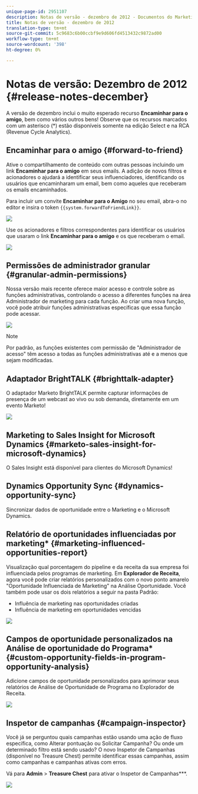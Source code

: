 ```yaml
---
unique-page-id: 2951107
description: Notas de versão - dezembro de 2012 - Documentos do Marketing - Documentação do produto
title: Notas de versão - dezembro de 2012
translation-type: tm+mt
source-git-commit: 5c9683c6b00ccbf9e9d606fd4513432c9872ad00
workflow-type: tm+mt
source-wordcount: '398'
ht-degree: 0%

---
```



# Notas de versão: Dezembro de 2012 {#release-notes-december}

A versão de dezembro inclui o muito esperado recurso **Encaminhar para o amigo**, bem como vários outros bens! Observe que os recursos marcados com um asterisco (*) estão disponíveis somente na edição Select e na RCA (Revenue Cycle Analytics).

## Encaminhar para o amigo {#forward-to-friend}

Ative o compartilhamento de conteúdo com outras pessoas incluindo um link **Encaminhar para o amigo** em seus emails. A adição de novos filtros e acionadores o ajudará a identificar seus influenciadores, identificando os usuários que encaminharam um email, bem como aqueles que receberam os emails encaminhados.

Para incluir um convite **Encaminhar para o Amigo** no seu email, abra-o no editor e insira o token `{{system.forwardToFriendLink}}`.

![](assets/image2014-9-23-10-3a50-3a45.png)

Use os acionadores e filtros correspondentes para identificar os usuários que usaram o link **Encaminhar para o amigo** e os que receberam o email.

![](assets/image2014-9-23-10-3a50-3a56.png)

## Permissões de administrador granular {#granular-admin-permissions}

Nossa versão mais recente oferece maior acesso e controle sobre as funções administrativas, controlando o acesso a diferentes funções na área Administrador de marketing para cada função. Ao criar uma nova função, você pode atribuir funções administrativas específicas que essa função pode acessar.

![](assets/image2014-9-23-10-3a51-3a18.png)

>[!NOTE]
>
>Por padrão, as funções existentes com permissão de &quot;Administrador de acesso&quot; têm acesso a todas as funções administrativas até e a menos que sejam modificadas.

## Adaptador BrightTALK {#brighttalk-adapter}

O adaptador Marketo BrightTALK permite capturar informações de presença de um webcast ao vivo ou sob demanda, diretamente em um evento Marketo!

![](assets/image2014-9-23-10-3a51-3a31.png)

## Marketing to Sales Insight for Microsoft Dynamics {#marketo-sales-insight-for-microsoft-dynamics}

O Sales Insight está disponível para clientes do Microsoft Dynamics!

## Dynamics Opportunity Sync {#dynamics-opportunity-sync}

Sincronizar dados de oportunidade entre o Marketing e o Microsoft Dynamics.

## Relatório de oportunidades influenciadas por marketing* {#marketing-influenced-opportunities-report}

Visualização qual porcentagem do pipeline e da receita da sua empresa foi influenciada pelos programas de marketing. Em **Explorador de Receita**, agora você pode criar relatórios personalizados com o novo ponto amarelo &quot;Oportunidade Influenciada de Marketing&quot; na Análise Oportunidade. Você também pode usar os dois relatórios a seguir na pasta Padrão:

* Influência de marketing nas oportunidades criadas
* Influência de marketing em oportunidades vencidas

![](assets/image2014-9-23-10-3a52-3a11.png)

## Campos de oportunidade personalizados na Análise de oportunidade do Programa* {#custom-opportunity-fields-in-program-opportunity-analysis}

Adicione campos de oportunidade personalizados para aprimorar seus relatórios de Análise de Oportunidade de Programa no Explorador de Receita.

![](assets/image2014-9-23-10-3a52-3a23.png)

## Inspetor de campanhas {#campaign-inspector}

Você já se perguntou quais campanhas estão usando uma ação de fluxo específica, como Alterar pontuação ou Solicitar Campanha? Ou onde um determinado filtro está sendo usado? O novo Inspetor de Campanhas (disponível no Treasure Chest) permite identificar essas campanhas, assim como campanhas e campanhas ativas com erros.

Vá para **Admin** > **Treasure Chest** para ativar o Inspetor de Campanhas***.

![](assets/image2014-9-23-10-3a52-3a39.png)

